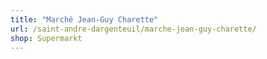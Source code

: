 ```yaml
---
title: "Marché Jean-Guy Charette"
url: /saint-andre-dargenteuil/marche-jean-guy-charette/
shop: Supermarkt
---
```

